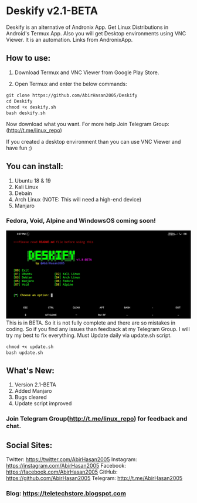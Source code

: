 # Deskify v2.1-BETA
Deskify is an alternative of Andronix App. Get Linux Distributions in Android's Termux App. Also you will get Desktop environments using VNC Viewer. It is an automation. Links from AndronixApp.

## How to use:
1. Download Termux and VNC Viewer from Google Play Store.

2. Open Termux and enter the below commands:
```
git clone https://github.com/AbirHasan2005/Deskify
cd Deskify
chmod +x deskify.sh
bash deskify.sh
```
Now download what you want. For more help Join Telegram Group: (http://t.me/linux_repo)

If you created a desktop environment than you can use VNC Viewer and have fun ;)

## You can install:
1. Ubuntu 18 & 19 
2. Kali Linux 
3. Debain 
4. Arch Linux (NOTE: This will need a high-end device) 
5. Manjaro 
### Fedora, Void, Alpine and WindowsOS coming soon!

![Screenshot](https://github.com/AbirHasan2005/Deskify/blob/master/captured.jpg)
This is in BETA. So it is not fully complete and there are so mistakes in coding. So if you find any issues than feedback at my Telegram Group. I will try my best to fix everything. Must Update daily via update.sh script.
```
chmod +x update.sh
bash update.sh
```

## What's New:
1. Version 2.1-BETA 
2. Added Manjaro 
3. Bugs cleared 
4. Update script improved

### Join Telegram Group(http://t.me/linux_repo) for feedback and chat.

## Social Sites:
Twitter: https://twitter.com/AbirHasan2005
Instagram: https://instagram.com/AbirHasan2005
Facebook: https://facebook.com/AbirHasan2005
GitHub: https://github.com/AbirHasan2005
Telegram: http://t.me/AbirHasan2005

### Blog: https://teletechstore.blogspot.com
